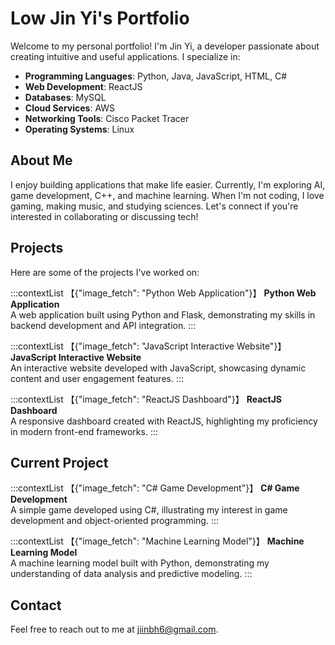# Low Jin Yi's Portfolio

Welcome to my personal portfolio! I'm Jin Yi, a developer passionate about creating intuitive and useful applications. I specialize in:

- **Programming Languages**: Python, Java, JavaScript, HTML, C#
- **Web Development**: ReactJS
- **Databases**: MySQL
- **Cloud Services**: AWS
- **Networking Tools**: Cisco Packet Tracer
- **Operating Systems**: Linux

## About Me

I enjoy building applications that make life easier. Currently, I'm exploring AI, game development, C++, and machine learning. When I'm not coding, I love gaming, making music, and studying sciences. Let's connect if you're interested in collaborating or discussing tech!

## Projects

Here are some of the projects I've worked on:

:::contextList
【{"image_fetch": "Python Web Application"}】
**Python Web Application**  
A web application built using Python and Flask, demonstrating my skills in backend development and API integration.
:::

:::contextList
【{"image_fetch": "JavaScript Interactive Website"}】
**JavaScript Interactive Website**  
An interactive website developed with JavaScript, showcasing dynamic content and user engagement features.
:::

:::contextList
【{"image_fetch": "ReactJS Dashboard"}】
**ReactJS Dashboard**  
A responsive dashboard created with ReactJS, highlighting my proficiency in modern front-end frameworks.
:::

## Current Project

:::contextList
【{"image_fetch": "C# Game Development"}】
**C# Game Development**  
A simple game developed using C#, illustrating my interest in game development and object-oriented programming.
:::

:::contextList
【{"image_fetch": "Machine Learning Model"}】
**Machine Learning Model**  
A machine learning model built with Python, demonstrating my understanding of data analysis and predictive modeling.
:::

## Contact

Feel free to reach out to me at jiinbh6@gmail.com.
